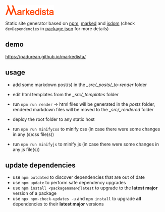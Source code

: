 <img src="images/markedista-logo.svg" height="32">

Static site generator based on [npm](https://www.npmjs.com/),
[marked](https://marked.js.org/#/README.md#README.md) and
[jsdom](https://github.com/jsdom/jsdom) (check `devDependencies` in [package.json](package.json)
for more details)

## demo

https://padurean.github.io/markedista/

## usage

- add some markdown post(s) in the *_src/_posts/_to-render* folder
- edit html templates from the *_src/_templates* folder
- run `npm run render` => html files will be generated in the *posts* folder, rendered markdown
files will be moved to the *_src/_rendered* folder
- deploy the root folder to any static host

- run `npm run minifycss` to minify css (in case there were some changes in any (s)css file(s))
- run `npm run minifyjs` to minify js (in case there were some changes in any js file(s))

## update dependencies

- use `npm outdated` to discover dependencies that are out of date
- use `npm update` to perform safe dependency upgrades
- use `npm install <packagename>@latest` to upgrade to the **latest major** version of a package
- use `npx npm-check-updates -u` and `npm install` to upgrade **all** dependencies to their **latest major** versions
